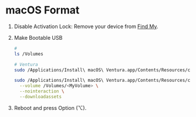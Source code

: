 # macOS Format

1. Disable Activation Lock: Remove your device from [Find My](https://icloud.com/find).
2. Make Bootable USB

   ```sh
   #
   ls /Volumes

   # Ventura
   sudo /Applications/Install\ macOS\ Ventura.app/Contents/Resources/createinstallmedia --help

   sudo /Applications/Install\ macOS\ Ventura.app/Contents/Resources/createinstallmedia \
     --volume /Volumes/<MyVolume> \
     --nointeraction \
     --downloadassets
   ```

3. Reboot and press Option (⌥).
